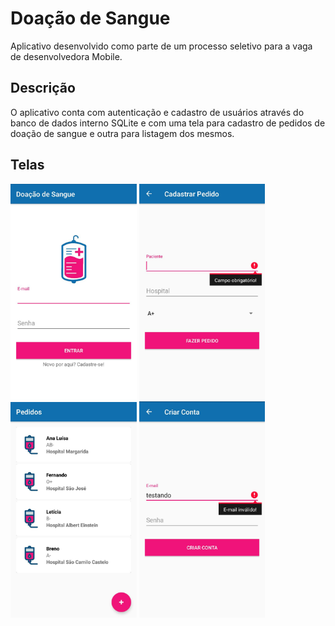 # Doação de Sangue 

Aplicativo desenvolvido como parte de um processo seletivo para a vaga de desenvolvedora Mobile. 

## Descrição

O aplicativo conta com autenticação e cadastro de usuários através do banco de dados interno SQLite e com uma tela para cadastro de pedidos de doação de sangue e outra para listagem dos mesmos.

## Telas

<img src="/images/login.jpeg" width="40%">
<img src="/images/cadastro.jpeg" width="40%">
<img src="/images/lista.jpeg" width="40%">
<img src="/images/novo_pedido.jpeg" width="40%">
